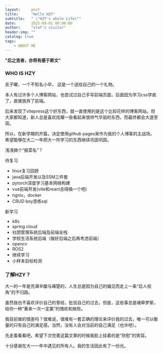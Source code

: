 ```yaml
---
layout:     post
title:      "Hello HZY"
subtitle:   " \"HZY's whole Life\""
date:       2025-09-01 00:00:00
author:     "slef's visitor"
header-img: ""
catalog: true
tags:
    - ABOUT ME
---
```

**"后之览者，亦将有感于斯文"**
### WHO IS HZY 
<p>亥子曜，一个不知名小卒， 这是一个送给自己的一个礼物。
</p>
本人有过许多个人博客网站，也尝试过自己手写前端页面，后面因为学习css学疯了，直接放弃了前端。  

后来发现了vitepress这个好东西，就一直使用的是这个比较花样的博客网站。但大家都知道，新人总是喜欢炫耀一些看起来很帅气华丽的东西，而最终都会大道至简。

所以，在新学期的开篇，决定使用github pages来作为我的个人博客的主战场。希望能够在大二一年把大一所学习的东西继续巩固巩固。

浅浅搞个“报菜名”？

待复习
* linux复习回顾
* java后端开发以及SSM三件套
* pytorch深度学习基本网络构建
* vue前端开发(vite和react总得搞一个吧)
* ngnix，docker
* CRUD boy苦练sql
  
新学习
* k8s 
* spring cloud
* 社团管理系统后端及前端全栈
* 学校生活系统后端（做好后端之后再考虑前端）
* opencv
* ROS2
* 继续学习
* 小样本目标检测

### 了解HZY？
大一的一年是充满辛酸与痛楚的，人生总是因为自己的偏见而走上一条“后人视角”的不归路。

虽然我也不喜欢评价自己的曾经，批驳自己的过去，但是，这些事总是魂牵梦萦，给你一种“重来一次一定赢”的愧疚和挫败。

我目前做的很差吗？很难说，很难有一套正确的理论来评价我的过去，唯一可以衡量的只有自己的满足感。当然，没有人会对当前的自己满足（也许吧）。

先走着看看吧，希望下次完善这篇文章的时候我脸上挂着的是“欣慰”的笑容。

十分感谢在大一一年中遇见的所有人。我的生活因此有了一份光。

























